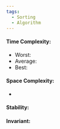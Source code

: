 ```yaml
---
tags:
  - Sorting
  - Algorithm
---
```

#### Time Complexity: 
- Worst: 
- Average: 
- Best: 

#### Space Complexity:
* 

#### Stability: 

#### Invariant: 